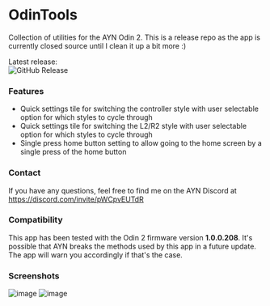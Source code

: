 # OdinTools
Collection of utilities for the AYN Odin 2. This is a release repo as the app is currently closed source until I clean it up a bit more :)

Latest release:  
![GitHub Release](https://img.shields.io/github/v/release/langerhans/OdinTools)

### Features
- Quick settings tile for switching the controller style with user selectable option for which styles to cycle through
- Quick settings tile for switching the L2/R2 style with user selectable option for which styles to cycle through
- Single press home button setting to allow going to the home screen by a single press of the home button

### Contact
If you have any questions, feel free to find me on the AYN Discord at https://discord.com/invite/pWCpvEUTdR

### Compatibility
This app has been tested with the Odin 2 firmware version **1.0.0.208**. It's possible that AYN breaks the methods used by this app in a future update. The app will warn you accordingly if that's the case.

### Screenshots
![image](https://github.com/langerhans/OdinTools/assets/5160000/6e9c5c3b-b1b3-42fa-a4ab-3b2abdebc893)
![image](https://github.com/langerhans/OdinTools/assets/5160000/bc0ff9bf-d4b8-424a-8633-b2413e475aaf)

